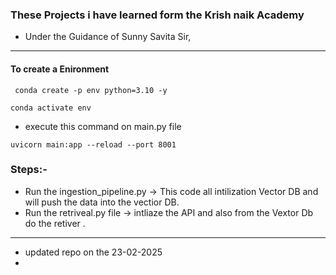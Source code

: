 ### These Projects i have learned form the Krish naik Academy
- Under the Guidance of Sunny Savita Sir,
-------------------------------------------------------------------------------------------------------------------------------------------------------
#### To create a Enironment
```
 conda create -p env python=3.10 -y
```
```
conda activate env
```


- execute this command on main.py file 
```
uvicorn main:app --reload --port 8001
```




### Steps:-
- Run the ingestion_pipeline.py -> This code all intilization Vector DB  and will push the data into the vectior DB.
- Run the retriveal.py file -> intliaze the API and also from the Vextor Db do the retiver .

- ---------------------------------------------------------------------------------------------------------------------------------
- updated repo on the 23-02-2025
- 

